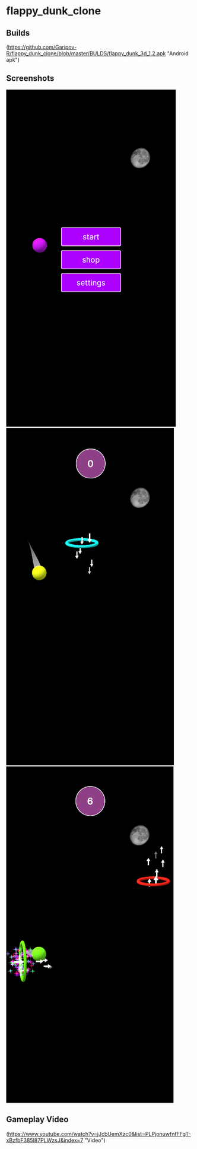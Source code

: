 # flappy_dunk_clone

## Builds
(https://github.com/Garipov-R/flappy_dunk_clone/blob/master/BULDS/flappy_dunk_3d_1.2.apk "Android apk")

## Screenshots
![image](https://github.com/Garipov-R/flappy_dunk_clone/blob/master/Screenshots/1.png "game")
![image](https://github.com/Garipov-R/flappy_dunk_clone/blob/master/Screenshots/2.png "game")
![image](https://github.com/Garipov-R/flappy_dunk_clone/blob/master/Screenshots/3.png "game")

## Gameplay Video
(https://www.youtube.com/watch?v=jJcbUemXzc0&list=PLPjonuwfnfFFgT-xBzfbF385l87PLWzsJ&index=7 "Video")
